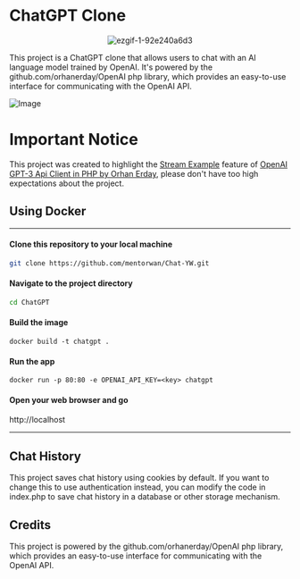 # ChatGPT Clone

<div align="center">

![ezgif-1-92e240a6d3](https://user-images.githubusercontent.com/22305274/220125119-ccbdb855-bdb9-476f-8f5f-f5d5530f0a24.gif)

</div>

This project is a ChatGPT clone that allows users to chat with an AI language model trained by OpenAI. It's powered by the github.com/orhanerday/OpenAI php library, which provides an easy-to-use interface for communicating with the OpenAI API.

![Image](https://user-images.githubusercontent.com/22305274/219878523-6d8be435-35df-4cce-b2cd-52334f9e7f12.png)



# Important Notice
This project was created to highlight the [Stream Example](https://github.com/orhanerday/open-ai#stream-example) feature of [OpenAI GPT-3 Api Client in PHP by Orhan Erday](https://github.com/orhanerday/open-ai), please don't have too high expectations about the project.


## Using Docker
<hr>

#### Clone this repository to your local machine
```sh
git clone https://github.com/mentorwan/Chat-YW.git
```
#### Navigate to the project directory
```sh
cd ChatGPT
```
#### Build the image
```shell
docker build -t chatgpt .
```
#### Run the app
```shell
docker run -p 80:80 -e OPENAI_API_KEY=<key> chatgpt
```
#### Open your web browser and go

http://localhost
<hr>

## Chat History
This project saves chat history using cookies by default. If you want to change this to use authentication instead, you can modify the code in index.php to save chat history in a database or other storage mechanism.

## Credits
This project is powered by the github.com/orhanerday/OpenAI php library, which provides an easy-to-use interface for communicating with the OpenAI API.
